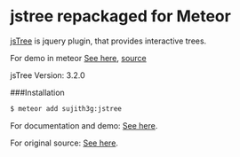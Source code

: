 jstree repackaged for Meteor
======

<a href="http://www.jstree.com/">jsTree</a> is jquery plugin, that provides interactive trees.

For demo in meteor [See here](http://jstree.meteor.com/), [source](https://github.com/sujith3g/jstree-sample) 

jsTree Version: 3.2.0

###Installation


```sh
$ meteor add sujith3g:jstree
```

For documentation and demo: [See here](http://www.jstree.com/demo/).

For original source: [See here](https://github.com/vakata/jstree).
